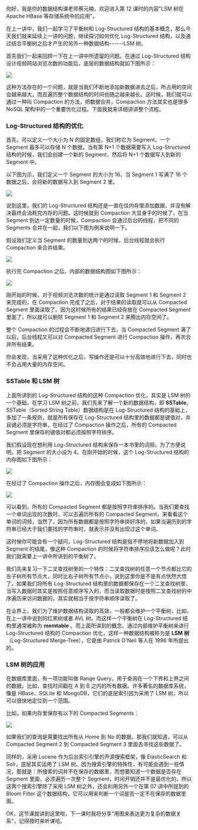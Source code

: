 你好，我是你的数据结构课老师蔡元楠，欢迎进入第 12 课时的内容"LSM 树在 Apache HBase 等存储系统中的应用"。  

在上一讲中，我们一起学习了平衡树和 Log-Structured 结构的基本概念，那么今天我们就来延续上一讲的问题，继续探讨如何优化 Log-Structured 结构，以及通过结合平衡树之后才产生的另外一种数据结构------LSM 树。

首先我们一起来回顾一下在上一讲中所遗留的问题。在通过 Log-Structured 结构设计视频网站浏览次数的功能后，底层的数据结构就如下图所示：

![](https://s0.lgstatic.com/i/image3/M01/62/BC/Cgq2xl4o-DqAQElxAAE4TpDNdTY041.png)

这种方法存在的一个问题，就是当我们不断地添加新数据进去之后，所占用的空间会越来越大，而且遍历整个数据结构的时间也随之越来越长。这时候，我们就可以通过一种叫 Compaction 的方法，把数据合并，Compaction 方法其实也是很多 NoSQL 架构中的一个重要优化过程。下面我就来详细讲讲整个流程。

### Log-Structured 结构的优化

首先，可以定义一个大小为 N 的固定数组，我们称它为 Segment，一个 Segment 最多可以存储 N 个数据，当有第 N+1 个数据需要写入 Log-Structured 结构的时候，我们会创建一个新的 Segment，然后将 N+1 个数据写入到新的 Segment 中。

以下图为示，我们定义一个 Segment 的大小为 16，当 Segment 1 写满了 16 个数据之后，会将新的数据写入到 Segment 2 里。

![](https://s0.lgstatic.com/i/image3/M01/62/BC/CgpOIF4o-DuAfdPWAAIDOYAAm9U804.png)

说到这里，我们的 Log-Structured 结构还是一直在往内存里添加数据，并没有解决最终会消耗完内存的问题。这时候就到 Compaction 大显身手的时候了，在当 Segment 到达一定数量的时候，Compaction 会通过后台的线程，把不同的 Segments 合并在一起，我们以下图为例来说明一下。

假设我们定义当 Segment 的数量到达两个的时候，后台线程就会执行 Compaction 来合并结果。

![](https://s0.lgstatic.com/i/image3/M01/62/BC/Cgq2xl4o-DuAOfSTAAHIkRBDV0E283.png)

执行完 Compaction 之后，内部的数据结构图如下图所示：

![](https://s0.lgstatic.com/i/image3/M01/62/BC/CgpOIF4o-DuAJLesAAJKZsBH2zU484.png)

刚开始的时候，对于视频浏览次数的统计是通过读取 Segment 1 和 Segment 2 来完成的，在 Compaction 完成了之后，对于结果的读取就可以从 Compacted Segment 里面读取了。因为这时候所有的结果已经存放在 Compacted Segment 里面了，所以就可以删除 Segment 1 和 Segment 2 来腾出内存空间了。

整个 Compaction 的过程会不断地递归进行下去，当 Compacted Segment 满了以后，后台线程又可以对 Compacted Segment 进行 Compaction 操作，再次合并所有结果。

你会发现，当采用了这种优化之后，写操作还是可以十分高效地进行下去，同时也不会占用大量的内存空间。

### SSTable 和 LSM 树

上面所讲到的 Log-Structured 结构的这种 Compaction 优化，其实是 LSM 树的一个基础，在学习 LSM 树之前，我们先来了解一个新的数据结构，即 **SSTable**。SSTable（Sorted String Table）数据结构是在 Log-Structured 结构的基础上，多加了一条规则，就是所有保存在 Log-Structured 结构里的数据都是键值对，并且键必须是字符串，在经过了 Compaction 操作之后，所有的 Compacted Segment 里保存的键值对都必须按照字符排序。

我们假设现在想利用 Log-Structured 结构来保存一本书里的词频，为了方便说明，把 Segment 的大小设为 4。在刚开始的时候，这个 Log-Structured 结构的内存图如下图所示：

![](https://s0.lgstatic.com/i/image3/M01/62/BC/Cgq2xl4o-DyAHTqbAAD5MzXtGgg203.png)

在经过了 Compaction 操作之后，内存图会变成如下图所示：

![](https://s0.lgstatic.com/i/image3/M01/62/BC/CgpOIF4o-DyAGUkIAAII08Em_5k103.png)

可以看到，所有的 Compacted Segment 都是按照字符串排序的。当我们要查找一个单词出现的次数时，可以去遍历所有的 Compacted Segment，来看看这个单词的词频，当然了，因为所有数据都是按照字符串排好序的，如果当遍历到的字符串已经大于我们要找的字符串时，就表示并没有出现过这个单词。

这时候你可能会有一个疑问，Log-Structured 结构是指不停地将新数据加入到 Segment 的结尾，像这种 Compaction 的时候将字符串排序应该怎么做呢？此时我们就需要上一讲中所讲到的平衡树了。

我们先来复习一下二叉查找树里的一个特性：二叉查找树的任意一个节点都比它的左子树所有节点大，同时比右子树所有节点小，说到这里你是不是有点恍然大悟了。如果我们将所有 Log-Structured 结构里的数据都保存在一个二叉查找树里，当写入数据时其实是按照任意顺序写入的，而当读取数据时是按照二叉查找树的中序遍历来访问数据的，其实就相当于按字符串顺序读取了。

在业界上，我们为了维护数据结构读取的高效，一般都会维护一个平衡树，比如，在上一讲中说到的红黑树或者 AVL 树。而这样一个平衡树在 Log-Structured 结构里通常被称为 **memtable** 。而上面所讲到的概念，通过内部维护平衡树来进行 Log-Structured 结构的 Compaction 优化，这样一种数据结构被称为是 **LSM** **树**（Log-Structured Merge-Tree），它是由 Patrick O'Neil 等人在 1996 年所提出的。

### LSM 树的应用

在数据库里面，有一项功能叫做 Range Query，用于查询在一个下界和上界之间的数据，比如，查找时间戳在 A 到 B 之内的所有数据。许多著名的数据库系统，像是 HBase、SQLite 和 MongoDB，它们的底层索引因为采用了 LSM 树，所以可以很快地定位到一个范围。

比如，如果内存里保存有以下的 Compacted Segments：

![](https://s0.lgstatic.com/i/image3/M01/62/BC/Cgq2xl4o-DyAAMmjAAFJNdxBZus633.png)

如果我们的查询是需要找出所有从 Home 到 No 的数据，那我们就知道，可以从 Compacted Segment 2 到 Compacted Segment 3 里面去寻找这些数据了。

同样的，采用 Lucene 作为后台索引引擎的开源搜索框架，像 ElasticSearch 和 Solr，底层其实运用了 LSM 树。因为搜索引擎的特殊性，有可能会遇到一些情况，那就是：所搜索的词并不在保存的数据里，而想要知道一个数据是否存在 Segment 里面，必须遍历一次整个 Segment，时间开销还并不是最优化的，所以这两个搜索引擎除了采用 LSM 树之外，还会利用另外一个在第 07 讲中所提到的 Bloom Filter 这个数据结构，它可以用来判断一个词是否一定不在保存的数据里面。

OK，这节课就讲到这里啦，下一课时我将分享"用图来表达更为复杂的数据关系"，记得按时来听课哈。
